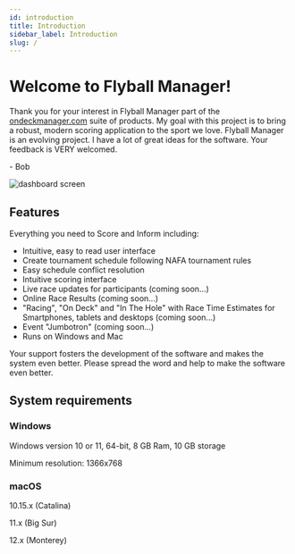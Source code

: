 ```yaml
---
id: introduction
title: Introduction
sidebar_label: Introduction
slug: /
---
```


# Welcome to Flyball Manager!

Thank you for your interest in Flyball Manager part of the [ondeckmanager.com](https://www.ondeckmanager.com) suite of products. My goal with this project is to bring a robust, modern scoring application to the sport we love. Flyball Manager is an evolving project. I have a lot of great ideas for the software. Your feedback is VERY welcomed.

\- Bob

![dashboard screen](/img/dashboard-screen.png)

## Features

Everything you need to Score and Inform including:

- Intuitive, easy to read user interface
- Create tournament schedule following NAFA tournament rules
- Easy schedule conflict resolution
- Intuitive scoring interface
- Live race updates for participants \(coming soon...\)
- Online Race Results \(coming soon...\)
- "Racing", "On Deck" and "In The Hole" with Race Time Estimates for Smartphones, tablets and desktops \(coming soon...\)
- Event "Jumbotron" \(coming soon...\)
- Runs on Windows and Mac

Your support fosters the development of the software and makes the system even better. Please spread the word and help to make the software even better.

## System requirements

### Windows

Windows version 10 or 11, 64-bit, 8 GB Ram, 10 GB storage

Minimum resolution: 1366x768

### macOS

10.15.x (Catalina)

11.x (Big Sur)

12.x (Monterey)

